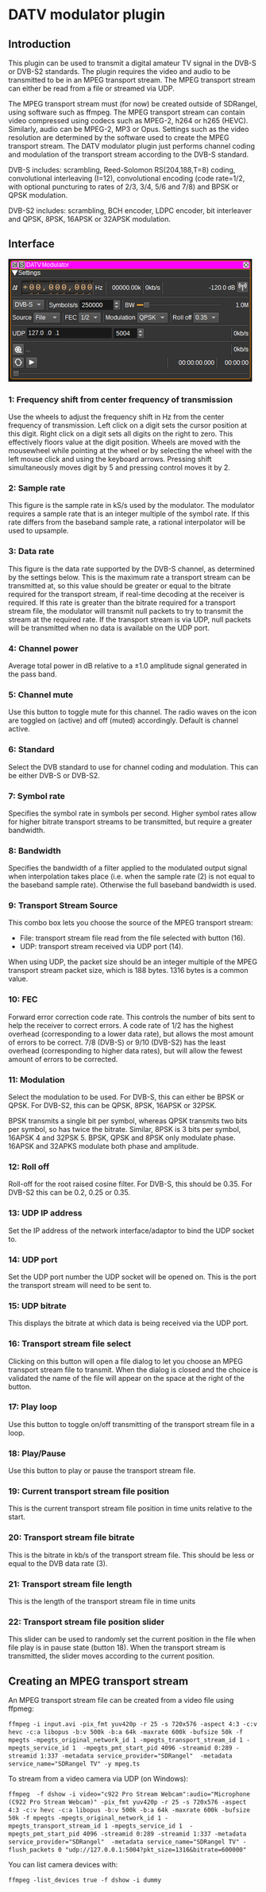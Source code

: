 <h1>DATV modulator plugin</h1>

<h2>Introduction</h2>

This plugin can be used to transmit a digital amateur TV signal in the DVB-S or DVB-S2 standards. The plugin requires the video and audio to be transmitted to be in an MPEG transport stream.
The MPEG transport stream can either be read from a file or streamed via UDP.

The MPEG transport stream must (for now) be created outside of SDRangel, using software such as ffmpeg. The MPEG transport stream can contain video compressed using codecs such as MPEG-2, h264 or h265 (HEVC).
Similarly, audio can be MPEG-2, MP3 or Opus. Settings such as the video resolution are determined by the software used to create the MPEG transport stream.
The DATV modulator plugin just performs channel coding and modulation of the transport stream according to the DVB-S standard.

DVB-S includes: scrambling, Reed-Solomon RS(204,188,T=8) coding, convolutional interleaving (I=12), convolutional encoding (code rate=1/2, with optional puncturing to rates of 2/3, 3/4, 5/6 and 7/8) and BPSK or QPSK modulation.

DVB-S2 includes: scrambling, BCH encoder, LDPC encoder, bit interleaver and QPSK, 8PSK, 16APSK or 32APSK modulation.

<h2>Interface</h2>

![DATV Modulator plugin GUI](../../../doc/img/DATVMod_plugin.png)

<h3>1: Frequency shift from center frequency of transmission</h3>

Use the wheels to adjust the frequency shift in Hz from the center frequency of transmission. Left click on a digit sets the cursor position at this digit.
Right click on a digit sets all digits on the right to zero. This effectively floors value at the digit position.
Wheels are moved with the mousewheel while pointing at the wheel or by selecting the wheel with the left mouse click and using the keyboard arrows.
Pressing shift simultaneously moves digit by 5 and pressing control moves it by 2.

<h3>2: Sample rate</h3>

This figure is the sample rate in kS/s used by the modulator. The modulator requires a sample rate that is an integer multiple of the symbol rate.
If this rate differs from the baseband sample rate, a rational interpolator will be used to upsample.

<h3>3: Data rate</h3>

This figure is the data rate supported by the DVB-S channel, as determined by the settings below.
This is the maximum rate a transport stream can be transmitted at, so this value should be greater or equal to the bitrate required for the transport stream, if real-time decoding at the receiver is required.
If this rate is greater than the bitrate required for a transport stream file, the modulator will transmit null packets to try to transmit the stream at the required rate.
If the transport stream is via UDP, null packets will be transmitted when no data is available on the UDP port.

<h3>4: Channel power</h3>

Average total power in dB relative to a &#177;1.0 amplitude signal generated in the pass band.

<h3>5: Channel mute</h3>

Use this button to toggle mute for this channel. The radio waves on the icon are toggled on (active) and off (muted) accordingly. Default is channel active.

<h3>6: Standard</h3>

Select the DVB standard to use for channel coding and modulation. This can be either DVB-S or DVB-S2.

<h3>7: Symbol rate</h3>

Specifies the symbol rate in symbols per second. Higher symbol rates allow for higher bitrate transport streams to be transmitted, but require a greater bandwidth.

<h3>8: Bandwidth</h3>

Specifies the bandwidth of a filter applied to the modulated output signal when interpolation takes place (i.e. when the sample rate (2) is not equal to the baseband sample rate). Otherwise the full baseband bandwidth is used.

<h3>9: Transport Stream Source</h3>

This combo box lets you choose the source of the MPEG transport stream:

  - File: transport stream file read from the file selected with button (16).
  - UDP:  transport stream received via UDP port (14).

When using UDP, the packet size should be an integer multiple of the MPEG transport stream packet size, which is 188 bytes. 1316 bytes is a common value.

<h3>10: FEC</h3>

Forward error correction code rate. This controls the number of bits sent to help the receiver to correct errors.
A code rate of 1/2 has the highest overhead (corresponding to a lower data rate), but allows the most amount of errors to be correct.
7/8 (DVB-S) or 9/10 (DVB-S2) has the least overhead (corresponding to higher data rates), but will allow the fewest amount of errors to be corrected.

<h3>11: Modulation</h3>

Select the modulation to be used. For DVB-S, this can either be BPSK or QPSK. For DVB-S2, this can be QPSK, 8PSK, 16APSK or 32PSK.

BPSK transmits a single bit per symbol, whereas QPSK transmits two bits per symbol, so has twice the bitrate. Similar, 8PSK is 3 bits per symbol, 16APSK 4 and 32PSK 5. BPSK, QPSK and 8PSK only modulate phase. 16APSK and 32APKS modulate both phase and amplitude.

<h3>12: Roll off</h3>

Roll-off for the root raised cosine filter. For DVB-S, this should be 0.35. For DVB-S2 this can be 0.2, 0.25 or 0.35.

<h3>13: UDP IP address</h3>

Set the IP address of the network interface/adaptor to bind the UDP socket to.

<h3>14: UDP port</h3>

Set the UDP port number the UDP socket will be opened on. This is the port the transport stream will need to be sent to.

<h3>15: UDP bitrate</h3>

This displays the bitrate at which data is being received via the UDP port.

<h3>16: Transport stream file select</h3>

Clicking on this button will open a file dialog to let you choose an MPEG transport stream file to transmit. When the dialog is closed and the choice is validated the name of the file will appear on the space at the right of the button.

<h3>17: Play loop</h3>

Use this button to toggle on/off transmitting of the transport stream file in a loop.

<h3>18: Play/Pause</h3>

Use this button to play or pause the transport stream file.

<h3>19: Current transport stream file position</h3>

This is the current transport stream file position in time units relative to the start.

<h3>20: Transport stream file bitrate</h3>

This is the bitrate in kb/s of the transport stream file. This should be less or equal to the DVB data rate (3).

<h3>21: Transport stream file length</h3>

This is the length of the transport stream file in time units

<h3>22: Transport stream file position slider</h3>

This slider can be used to randomly set the current position in the file when file play is in pause state (button 18). When the transport stream is transmitted, the slider moves according to the current position.

<h2>Creating an MPEG transport stream</h2>

An MPEG transport stream file can be created from a video file using ffpmeg:

    ffmpeg -i input.avi -pix_fmt yuv420p -r 25 -s 720x576 -aspect 4:3 -c:v hevc -c:a libopus -b:v 500k -b:a 64k -maxrate 600k -bufsize 50k -f mpegts -mpegts_original_network_id 1 -mpegts_transport_stream_id 1 -mpegts_service_id 1  -mpegts_pmt_start_pid 4096 -streamid 0:289 -streamid 1:337 -metadata service_provider="SDRangel"  -metadata service_name="SDRangel TV" -y mpeg.ts

To stream from a video camera via UDP (on Windows):

    ffmpeg  -f dshow -i video="c922 Pro Stream Webcam":audio="Microphone (C922 Pro Stream Webcam)" -pix_fmt yuv420p -r 25 -s 720x576 -aspect 4:3 -c:v hevc -c:a libopus -b:v 500k -b:a 64k -maxrate 600k -bufsize 50k -f mpegts -mpegts_original_network_id 1 -mpegts_transport_stream_id 1 -mpegts_service_id 1  -mpegts_pmt_start_pid 4096 -streamid 0:289 -streamid 1:337 -metadata service_provider="SDRangel"  -metadata service_name="SDRangel TV" -flush_packets 0 "udp://127.0.0.1:5004?pkt_size=1316&bitrate=600000"

You can list camera devices with:

    ffmpeg -list_devices true -f dshow -i dummy

